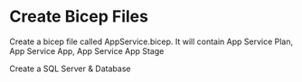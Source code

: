 # Create Bicep Files

Create a bicep file called AppService.bicep. It will contain App Service Plan, App Service App, App Service App Stage

Create a SQL Server & Database

